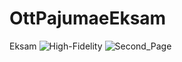 # OttPajumaeEksam
Eksam
![High-Fidelity](https://github.com/OttPajumae/OttPajumaeEksam/assets/92164267/e52a4efa-f28a-40d9-8ff4-39f8be8091c8)
![Second_Page](https://github.com/OttPajumae/OttPajumaeEksam/assets/92164267/74dd8c24-a352-4455-bd92-4bcb7cd95278)
